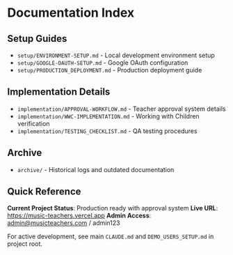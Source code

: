 # Documentation Index

## Setup Guides
- `setup/ENVIRONMENT-SETUP.md` - Local development environment setup
- `setup/GOOGLE-OAUTH-SETUP.md` - Google OAuth configuration
- `setup/PRODUCTION_DEPLOYMENT.md` - Production deployment guide

## Implementation Details
- `implementation/APPROVAL-WORKFLOW.md` - Teacher approval system details
- `implementation/WWC-IMPLEMENTATION.md` - Working with Children verification
- `implementation/TESTING_CHECKLIST.md` - QA testing procedures

## Archive
- `archive/` - Historical logs and outdated documentation

## Quick Reference

**Current Project Status**: Production ready with approval system
**Live URL**: https://music-teachers.vercel.app
**Admin Access**: admin@musicteachers.com / admin123

For active development, see main `CLAUDE.md` and `DEMO_USERS_SETUP.md` in project root.